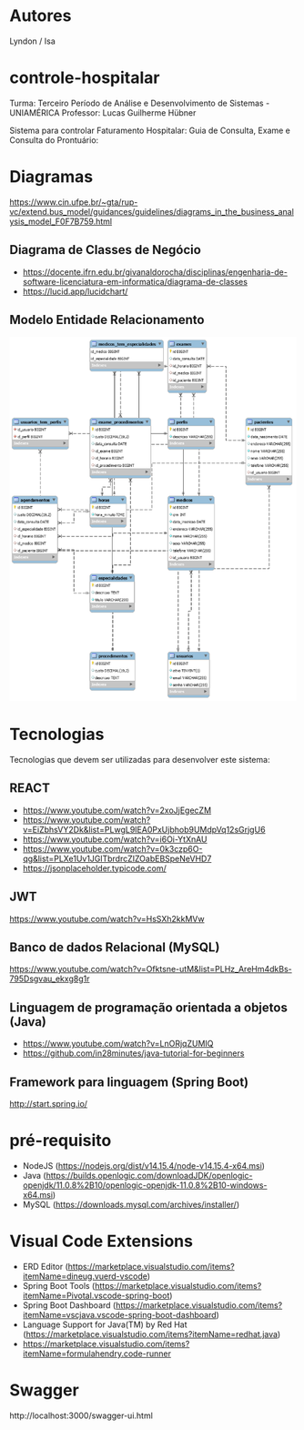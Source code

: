 # Autores

Lyndon / Isa

# controle-hospitalar

Turma: Terceiro Período de Análise e Desenvolvimento de Sistemas - UNIAMÉRICA
Professor: Lucas Guilherme Hübner

Sistema para controlar Faturamento Hospitalar: Guia de Consulta, Exame e Consulta
do Prontuário:

# Diagramas

https://www.cin.ufpe.br/~gta/rup-vc/extend.bus_model/guidances/guidelines/diagrams_in_the_business_analysis_model_F0F7B759.html

## Diagrama de Classes de Negócio

* https://docente.ifrn.edu.br/givanaldorocha/disciplinas/engenharia-de-software-licenciatura-em-informatica/diagrama-de-classes
* https://lucid.app/lucidchart/

## Modelo Entidade Relacionamento

![](_docs/mysql_model/hospital.png)

# Tecnologias

Tecnologias que devem ser utilizadas para desenvolver este sistema:

## REACT

* https://www.youtube.com/watch?v=2xoJjEgecZM
* https://www.youtube.com/watch?v=EiZbhsVY2Dk&list=PLwgL9IEA0PxUjbhob9UMdpVq12sGrjgU6
* https://www.youtube.com/watch?v=i6Oi-YtXnAU
* https://www.youtube.com/watch?v=0k3czp6O-qg&list=PLXe1Uv1JGlTbrdrcZIZOabEBSpeNeVHD7
* https://jsonplaceholder.typicode.com/

## JWT

https://www.youtube.com/watch?v=HsSXh2kkMVw

## Banco de dados Relacional (MySQL)

https://www.youtube.com/watch?v=Ofktsne-utM&list=PLHz_AreHm4dkBs-795Dsgvau_ekxg8g1r

## Linguagem de programação orientada a objetos (Java)

* https://www.youtube.com/watch?v=LnORjqZUMIQ
* https://github.com/in28minutes/java-tutorial-for-beginners

## Framework para linguagem (Spring Boot)

http://start.spring.io/

# pré-requisito

* NodeJS (https://nodejs.org/dist/v14.15.4/node-v14.15.4-x64.msi)
* Java (https://builds.openlogic.com/downloadJDK/openlogic-openjdk/11.0.8%2B10/openlogic-openjdk-11.0.8%2B10-windows-x64.msi)
* MySQL (https://downloads.mysql.com/archives/installer/)

# Visual Code Extensions

* ERD Editor (https://marketplace.visualstudio.com/items?itemName=dineug.vuerd-vscode)
* Spring Boot Tools (https://marketplace.visualstudio.com/items?itemName=Pivotal.vscode-spring-boot)
* Spring Boot Dashboard (https://marketplace.visualstudio.com/items?itemName=vscjava.vscode-spring-boot-dashboard)
* Language Support for Java(TM) by Red Hat (https://marketplace.visualstudio.com/items?itemName=redhat.java)
* https://marketplace.visualstudio.com/items?itemName=formulahendry.code-runner

# Swagger

http://localhost:3000/swagger-ui.html
